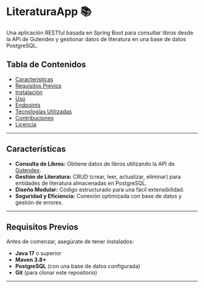 # LiteraturaApp 📚

Una aplicación RESTful basada en Spring Boot para consultar libros desde la API de Gutendex y gestionar datos de literatura en una base de datos PostgreSQL.

## Tabla de Contenidos

- [Características](#características)
- [Requisitos Previos](#requisitos-previos)
- [Instalación](#instalación)
- [Uso](#uso)
- [Endpoints](#endpoints)
- [Tecnologías Utilizadas](#tecnologías-utilizadas)
- [Contribuciones](#contribuciones)
- [Licencia](#licencia)

---

## Características

- **Consulta de Libros:** Obtiene datos de libros utilizando la API de [Gutendex](https://gutendex.com/).
- **Gestión de Literatura:** CRUD (crear, leer, actualizar, eliminar) para entidades de literatura almacenadas en PostgreSQL.
- **Diseño Modular:** Código estructurado para una fácil extensibilidad.
- **Seguridad y Eficiencia:** Conexión optimizada con base de datos y gestión de errores.

---

## Requisitos Previos

Antes de comenzar, asegúrate de tener instalados:

- **Java 17** o superior
- **Maven 3.8+**
- **PostgreSQL** (con una base de datos configurada)
- **Git** (para clonar este repositorio)

---


